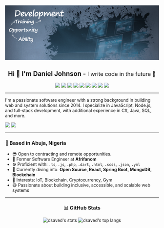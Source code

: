 ![background](./dsaved.png)
<h2 align="center">Hi 👋 I'm Daniel Johnson - <span style="font-size: 18px; font-weight: normal;">I write code in the future 🚀</span></h5>

<p align="center">
  <img src="https://img.shields.io/badge/javascript-0d1117?style=for-the-badge&logo=javascript&logoColor=yellow" />
  <img src="https://img.shields.io/badge/react-0d1117?style=for-the-badge&logo=react&logoColor=blue" />
  <img src="https://img.shields.io/badge/nodejs-0d1117?style=for-the-badge&logo=nodedotjs&logoColor=green" />
  <img src="https://img.shields.io/badge/typescript-0d1117?style=for-the-badge&logo=typescript&logoColor=blue" />
  <img src="https://img.shields.io/badge/flutter-0d1117?style=for-the-badge&logo=flutter&logoColor=blue" />
  <img src="https://img.shields.io/badge/Cloud-0d1117?style=for-the-badge&logo=icloud&logoColor=white" />
  <img src="https://img.shields.io/badge/postgresql-0d1117?style=for-the-badge&logo=postgresql&logoColor=blue" />
  <img src="https://img.shields.io/badge/android-0d1117?style=for-the-badge&logo=android&logoColor=green" />
  <img src="https://img.shields.io/badge/Git-0d1117?style=for-the-badge&logo=git&logoColor=orange" />
</p>


---

<p >
  I'm a passionate software engineer with a strong background in building web and system solutions since 2014. I specialize in JavaScript, Node.js, and full-stack development, with additional experience in C#, Java, SQL, and more.

  <a href="https://wa.me/+2348168778248"><img src="https://img.shields.io/badge/whatsapp-0d1117?style=for-the-badge&logo=whatsapp&logoColor=green" /></a>
  <a href="https://t.me/dsaved1"><img src="https://img.shields.io/badge/Telegram-0d1117?style=for-the-badge&logo=telegram&logoColor=blue" /></a>
</p>

---

### 📍 Based in Abuja, Nigeria  

- 😎 Open to contracting and remote opportunities.
- 🏢 Former Software Engineer at **Afrifanom**
- ⚙️ Proficient with: `.ts`, `.js`, `.php`, `.dart`, `.html`, `.scss`, `.json`, `.yml`
- 🌱 Currently diving into: **Open Source, React, Spring Boot, MongoDB, Blockchain**
- 💜 Interests: IoT, Blockchain, Cryptocurrency, Gym
- 😄 Passionate about building inclusive, accessible, and scalable web systems

---

<h3 align="center">📊 GitHub Stats</h3>

<div align="center">
  <img height="180" src="https://githubstats-weld.vercel.app/api?username=dsaved&theme=vue-dark&show_icons=true&hide_border=true&count_private=true" alt="dsaved's stats" />
  <img height="180" src="https://githubstats-weld.vercel.app/api/top-langs/?username=dsaved&theme=vue-dark&show_icons=true&hide_border=true&layout=compact" alt="dsaved's top langs" />
</div>
